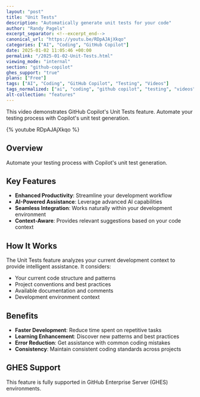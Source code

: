 ```yaml
---
layout: "post"
title: "Unit Tests"
description: "Automatically generate unit tests for your code"
author: "Randy Pagels"
excerpt_separator: <!--excerpt_end-->
canonical_url: "https://youtu.be/RDpAJAjXkqo"
categories: ["AI", "Coding", "GitHub Copilot"]
date: 2025-01-02 11:05:46 +00:00
permalink: "/2025-01-02-Unit-Tests.html"
viewing_mode: "internal"
section: "github-copilot"
ghes_support: "true"
plans: ["Free"]
tags: ["AI", "Coding", "GitHub Copilot", "Testing", "Videos"]
tags_normalized: ["ai", "coding", "github copilot", "testing", "videos"]
alt-collection: "features"
---
```


This video demonstrates GitHub Copilot's Unit Tests feature. Automate your testing process with Copilot's unit test generation.<!--excerpt_end-->

{% youtube RDpAJAjXkqo %}

## Overview

Automate your testing process with Copilot's unit test generation.

## Key Features

- **Enhanced Productivity**: Streamline your development workflow
- **AI-Powered Assistance**: Leverage advanced AI capabilities
- **Seamless Integration**: Works naturally within your development environment
- **Context-Aware**: Provides relevant suggestions based on your code context

## How It Works

The Unit Tests feature analyzes your current development context to provide intelligent assistance. It considers:

- Your current code structure and patterns
- Project conventions and best practices
- Available documentation and comments
- Development environment context

## Benefits

- **Faster Development**: Reduce time spent on repetitive tasks
- **Learning Enhancement**: Discover new patterns and best practices
- **Error Reduction**: Get assistance with common coding mistakes
- **Consistency**: Maintain consistent coding standards across projects

## GHES Support

This feature is fully supported in GitHub Enterprise Server (GHES) environments.
